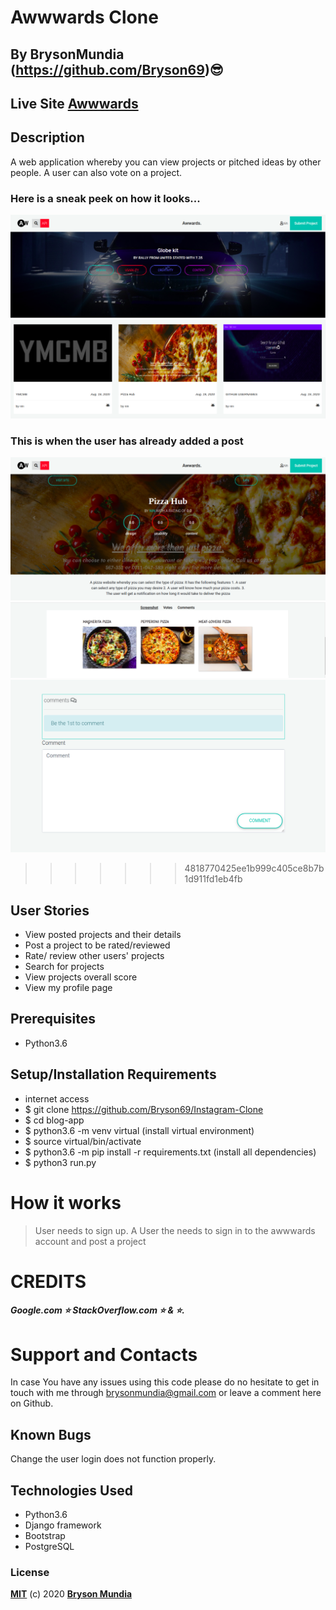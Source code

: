 # Awwwards Clone

## By BrysonMundia (https://github.com/Bryson69)😎 

## Live Site [Awwwards]() 

## Description

A web application whereby you can view projects or pitched ideas by other people. A user can also vote on a project.

### Here is a sneak peek on how it looks...

![](screenshotss/img1.png)
![](screenshotss/img3.png)

### This is when the user has already added a post 

![](screenshotss/img4.png)
![](screenshotss/img5.png)
![](screenshotss/img6.png)
>>>>>>> 4818770425ee1b999c405ce8b7b1d911fd1eb4fb

## User Stories

* View posted projects and their details
* Post a project to be rated/reviewed
* Rate/ review other users' projects
* Search for projects 
* View projects overall score
* View my profile page


## Prerequisites
* Python3.6

## Setup/Installation Requirements
* internet access
* $ git clone https://github.com/Bryson69/Instagram-Clone
* $ cd blog-app
* $ python3.6 -m venv virtual (install virtual environment)
* $ source virtual/bin/activate
* $ python3.6 -m pip install -r requirements.txt (install all dependencies)
* $ python3 run.py

# How it works
> User needs to sign up.
> A User the needs to sign in to the awwwards account and post a project

# CREDITS
##### Google.com ⭐️ StackOverflow.com ⭐️ & :star:.

# Support and Contacts
In case You have any issues using this code please do no hesitate to get in touch with me through brysonmundia@gmail.com or leave a comment here on Github.

## Known Bugs
Change the user login does not function properly.

## Technologies Used
- Python3.6
- Django framework
- Bootstrap
- PostgreSQL

### License
**[MIT](./LICENSE)** (c) 2020 **[Bryson Mundia]()**
